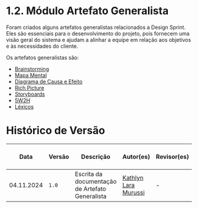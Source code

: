 # 1.2. Módulo Artefato Generalista

Foram criados alguns artefatos generalistas relacionados a Design Sprint. Eles são essenciais para o desenvolvimento do projeto, pois fornecem uma visão geral do sistema e ajudam a alinhar a equipe em relação aos objetivos e às necessidades do cliente.

Os artefatos generalistas são:

- [Brainstorming](./Brainstorm.md)
- [Mapa Mental](/docs/Base/1.1.2.Mapa-mental.md)
- [Diagrama de Causa e Efeito](/docs/Base/causaefeito.md)
- [Rich Picture](/docs/Base/1.2.5.Richpicture.md)
- [Storyboards](/docs/Base/1.2.6.Storyboards.md)
- [5W2H](/docs/Base/SW2H.md)
- [Léxicos](/docs/Base/1.2.1.Léxicos.md)

# Histórico de Versão
| Data | Versão | Descrição | Autor(es) | Revisor(es) | Detalhes da Revisão|
|------|--------|-----------|-----------| ----------- | -------------------|
| 04.11.2024 | `1.0` | Escrita da documentação de Artefato Generalista | [Kathlyn Lara Murussi][KathlynGH] | - | - |

[AnaGH]: https://github.com/analufernanndess
[CainaGH]: https://github.com/freitasc
[ClaudioGH]: https://github.com/claudiohsc
[EliasGH]: https://github.com/EliasOliver21
[GuilhermeGH]: https://github.com/gmeister18
[JoelGH]: https://github.com/JoelSRangel
[KathlynGH]: https://github.com/klmurussi
[PabloGH]: https://github.com/pabloheika
[PedroRGH]: https://github.com/pedro-rodiguero
[PedroPGH]: https://github.com/Pedrin0030
[SamuelGH]: https://github.com/samuelalvess
[TalesGH]: https://github.com/TalesRG